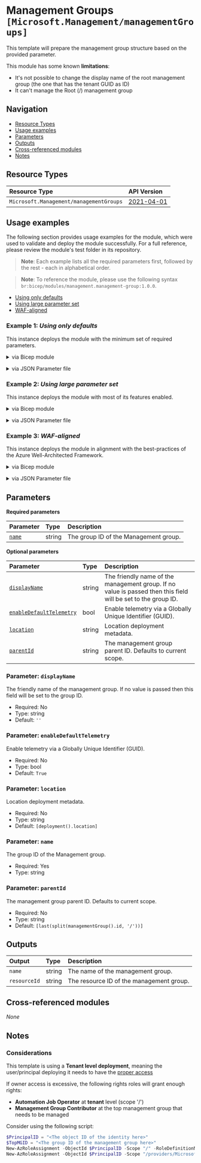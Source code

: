 # Management Groups `[Microsoft.Management/managementGroups]`

This template will prepare the management group structure based on the provided parameter.

This module has some known **limitations**:
- It's not possible to change the display name of the root management group (the one that has the tenant GUID as ID)
- It can't manage the Root (/) management group

## Navigation

- [Resource Types](#Resource-Types)
- [Usage examples](#Usage-examples)
- [Parameters](#Parameters)
- [Outputs](#Outputs)
- [Cross-referenced modules](#Cross-referenced-modules)
- [Notes](#Notes)

## Resource Types

| Resource Type | API Version |
| :-- | :-- |
| `Microsoft.Management/managementGroups` | [2021-04-01](https://learn.microsoft.com/en-us/azure/templates/Microsoft.Management/2021-04-01/managementGroups) |

## Usage examples

The following section provides usage examples for the module, which were used to validate and deploy the module successfully. For a full reference, please review the module's test folder in its repository.

>**Note**: Each example lists all the required parameters first, followed by the rest - each in alphabetical order.

>**Note**: To reference the module, please use the following syntax `br:bicep/modules/management.management-group:1.0.0`.

- [Using only defaults](#example-1-using-only-defaults)
- [Using large parameter set](#example-2-using-large-parameter-set)
- [WAF-aligned](#example-3-waf-aligned)

### Example 1: _Using only defaults_

This instance deploys the module with the minimum set of required parameters.


<details>

<summary>via Bicep module</summary>

```bicep
module managementGroup 'br:bicep/modules/management.management-group:1.0.0' = {
  name: '${uniqueString(deployment().name)}-test-mmgmin'
  params: {
    // Required parameters
    name: 'mmgmin001'
    // Non-required parameters
    enableDefaultTelemetry: '<enableDefaultTelemetry>'
  }
}
```

</details>
<p>

<details>

<summary>via JSON Parameter file</summary>

```json
{
  "$schema": "https://schema.management.azure.com/schemas/2019-04-01/deploymentParameters.json#",
  "contentVersion": "1.0.0.0",
  "parameters": {
    // Required parameters
    "name": {
      "value": "mmgmin001"
    },
    // Non-required parameters
    "enableDefaultTelemetry": {
      "value": "<enableDefaultTelemetry>"
    }
  }
}
```

</details>
<p>

### Example 2: _Using large parameter set_

This instance deploys the module with most of its features enabled.


<details>

<summary>via Bicep module</summary>

```bicep
module managementGroup 'br:bicep/modules/management.management-group:1.0.0' = {
  name: '${uniqueString(deployment().name)}-test-mmgmax'
  params: {
    // Required parameters
    name: 'mmgmax001'
    // Non-required parameters
    displayName: 'Test MG'
    enableDefaultTelemetry: '<enableDefaultTelemetry>'
    parentId: '<parentId>'
  }
}
```

</details>
<p>

<details>

<summary>via JSON Parameter file</summary>

```json
{
  "$schema": "https://schema.management.azure.com/schemas/2019-04-01/deploymentParameters.json#",
  "contentVersion": "1.0.0.0",
  "parameters": {
    // Required parameters
    "name": {
      "value": "mmgmax001"
    },
    // Non-required parameters
    "displayName": {
      "value": "Test MG"
    },
    "enableDefaultTelemetry": {
      "value": "<enableDefaultTelemetry>"
    },
    "parentId": {
      "value": "<parentId>"
    }
  }
}
```

</details>
<p>

### Example 3: _WAF-aligned_

This instance deploys the module in alignment with the best-practices of the Azure Well-Architected Framework.


<details>

<summary>via Bicep module</summary>

```bicep
module managementGroup 'br:bicep/modules/management.management-group:1.0.0' = {
  name: '${uniqueString(deployment().name)}-test-mmgwaf'
  params: {
    // Required parameters
    name: 'mmgwaf001'
    // Non-required parameters
    displayName: 'Test MG'
    enableDefaultTelemetry: '<enableDefaultTelemetry>'
    parentId: '<parentId>'
  }
}
```

</details>
<p>

<details>

<summary>via JSON Parameter file</summary>

```json
{
  "$schema": "https://schema.management.azure.com/schemas/2019-04-01/deploymentParameters.json#",
  "contentVersion": "1.0.0.0",
  "parameters": {
    // Required parameters
    "name": {
      "value": "mmgwaf001"
    },
    // Non-required parameters
    "displayName": {
      "value": "Test MG"
    },
    "enableDefaultTelemetry": {
      "value": "<enableDefaultTelemetry>"
    },
    "parentId": {
      "value": "<parentId>"
    }
  }
}
```

</details>
<p>


## Parameters

**Required parameters**

| Parameter | Type | Description |
| :-- | :-- | :-- |
| [`name`](#parameter-name) | string | The group ID of the Management group. |

**Optional parameters**

| Parameter | Type | Description |
| :-- | :-- | :-- |
| [`displayName`](#parameter-displayname) | string | The friendly name of the management group. If no value is passed then this field will be set to the group ID. |
| [`enableDefaultTelemetry`](#parameter-enabledefaulttelemetry) | bool | Enable telemetry via a Globally Unique Identifier (GUID). |
| [`location`](#parameter-location) | string | Location deployment metadata. |
| [`parentId`](#parameter-parentid) | string | The management group parent ID. Defaults to current scope. |

### Parameter: `displayName`

The friendly name of the management group. If no value is passed then this field will be set to the group ID.
- Required: No
- Type: string
- Default: `''`

### Parameter: `enableDefaultTelemetry`

Enable telemetry via a Globally Unique Identifier (GUID).
- Required: No
- Type: bool
- Default: `True`

### Parameter: `location`

Location deployment metadata.
- Required: No
- Type: string
- Default: `[deployment().location]`

### Parameter: `name`

The group ID of the Management group.
- Required: Yes
- Type: string

### Parameter: `parentId`

The management group parent ID. Defaults to current scope.
- Required: No
- Type: string
- Default: `[last(split(managementGroup().id, '/'))]`


## Outputs

| Output | Type | Description |
| :-- | :-- | :-- |
| `name` | string | The name of the management group. |
| `resourceId` | string | The resource ID of the management group. |

## Cross-referenced modules

_None_

## Notes

### Considerations

This template is using a **Tenant level deployment**, meaning the user/principal deploying it needs to have the [proper access](https://learn.microsoft.com/en-us/azure/azure-resource-manager/templates/deploy-to-tenant#required-access)

If owner access is excessive, the following rights roles will grant enough rights:

- **Automation Job Operator** at **tenant** level (scope '/')
- **Management Group Contributor** at the top management group that needs to be managed

Consider using the following script:

```powershell
$PrincipalID = "<The object ID of the identity here>"
$TopMGID = "<The group ID of the management group here>"
New-AzRoleAssignment -ObjectId $PrincipalID -Scope "/" -RoleDefinitionName "Automation Job Operator"
New-AzRoleAssignment -ObjectId $PrincipalID -Scope "/providers/Microsoft.Management/managementGroups/$TopMGID" -RoleDefinitionName "Management Group Contributor"
```
